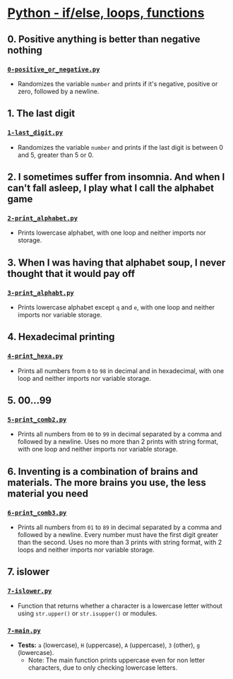 # [Python - if/else, loops, functions](https://intranet.hbtn.io/projects/2172)

## 0. Positive anything is better than negative nothing
### [`0-positive_or_negative.py`](0-positive_or_negative.py)
* Randomizes the variable `number` and prints if it's negative, positive or zero, followed by a newline.

## 1. The last digit
### [`1-last_digit.py`](1-last_digit.py)
* Randomizes the variable `number` and prints if the last digit is between 0 and 5, greater than 5 or 0.

## 2. I sometimes suffer from insomnia. And when I can't fall asleep, I play what I call the alphabet game
### [`2-print_alphabet.py`](2-print_alphabet.py)
* Prints lowercase alphabet, with one loop and neither imports nor storage.

## 3. When I was having that alphabet soup, I never thought that it would pay off
### [`3-print_alphabt.py`](3-print_alphabt.py)
* Prints lowercase alphabet except `q` and `e`, with one loop and neither imports nor variable storage.

## 4. Hexadecimal printing
### [`4-print_hexa.py`](4-print_hexa.py)
* Prints all numbers from `0` to `98` in decimal and in hexadecimal, with one loop and neither imports nor variable storage.

## 5. 00...99
### [`5-print_comb2.py`](5-print_comb2.py)
* Prints all numbers from `00` to `99` in decimal separated by a comma and followed by a newline. Uses no more than 2 prints with string format, with one loop and neither imports nor variable storage.

## 6. Inventing is a combination of brains and materials. The more brains you use, the less material you need
### [`6-print_comb3.py`](6-print_comb3.py)
* Prints all numbers from `01` to `89` in decimal separated by a comma and followed by a newline. Every number must have the first digit greater than the second. Uses no more than 3 prints with string format, with 2 loops and neither imports nor variable storage.

## 7. islower
### [`7-islower.py`](7-islower.py)
* Function that returns whether a character is a lowercase letter without using `str.upper()` or `str.isupper()` or modules.
### [`7-main.py`](7-main.py)
* **Tests:** `a` (lowercase), `H` (uppercase), `A` (uppercase), `3` (other), `g` (lowercase).
    * Note: The main function prints uppercase even for non letter characters, due to only checking lowercase letters.